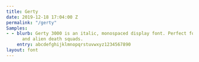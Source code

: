 ```yaml
---
title: Gerty
date: 2019-12-18 17:04:00 Z
permalink: "/gerty"
Samples:
- - blurb: Gerty 3000 is an italic, monospaced display font. Perfect for evil robots
      and alien death squads.
    entry: abcdefghijklmnopqrstuvwxyz1234567890
layout: font
---
```


